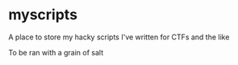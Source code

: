 # myscripts
A place to store my hacky scripts I've written for CTFs and the like

To be ran with a grain of salt
